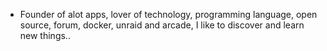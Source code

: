 - Founder of alot apps, lover of technology, programming language, open source, forum, docker, unraid and arcade, I like to discover and learn new things..
  <br>





















































































































































































































































































































































































































































































































































































































































































































































